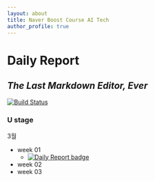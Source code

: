 ```yaml
---
layout: about
title: Naver Boost Course AI Tech
author_profile: true
---
```

# Daily Report
## _The Last Markdown Editor, Ever_


[![Build Status](https://travis-ci.org/joemccann/dillinger.svg?branch=master)](https://forbuds.github.io/peer_session/temp.html)

### U stage
3월
- week 01
   - [![Daily Report badge](https://img.shields.io/badge/Day%2001-%7B#FD8FB8?style=flat)](https://Forbuds.github.io/Daily_Reports/day_01)
- week 02
- week 03

